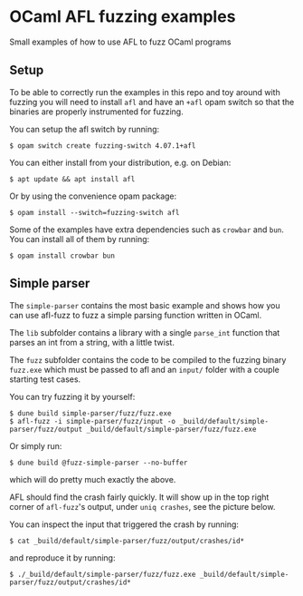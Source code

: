 # OCaml AFL fuzzing examples

Small examples of how to use AFL to fuzz OCaml programs

## Setup

To be able to correctly run the examples in this repo and toy around with fuzzing you will need to
install `afl` and have an `+afl` opam switch so that the binaries are properly instrumented for
fuzzing.

You can setup the afl switch by running:
```
$ opam switch create fuzzing-switch 4.07.1+afl
```

You can either install from your distribution, e.g. on Debian:
```
$ apt update && apt install afl
```

Or by using the convenience opam package:
```
$ opam install --switch=fuzzing-switch afl
```

Some of the examples have extra dependencies such as `crowbar` and `bun`. You can install all of them by
running:

```
$ opam install crowbar bun
```

## Simple parser

The `simple-parser` contains the most basic example and shows how you can use afl-fuzz to fuzz a
simple parsing function written in OCaml. 

The `lib` subfolder contains a library with a single `parse_int` function that parses an int from a
string, with a little twist.

The `fuzz` subfolder contains the code to be compiled to the fuzzing binary `fuzz.exe` which must be
passed to afl and an `input/` folder with a couple starting test cases.

You can try fuzzing it by yourself:
```
$ dune build simple-parser/fuzz/fuzz.exe
$ afl-fuzz -i simple-parser/fuzz/input -o _build/default/simple-parser/fuzz/output _build/default/simple-parser/fuzz/fuzz.exe
```

Or simply run:
```
$ dune build @fuzz-simple-parser --no-buffer
```

which will do pretty much exactly the above.

AFL should find the crash fairly quickly. It will show up in the top right corner of `afl-fuzz`'s
output, under `uniq crashes`, see the picture below.

You can inspect the input that triggered the crash by running:
```
$ cat _build/default/simple-parser/fuzz/output/crashes/id*
```

and reproduce it by running:
```
$ ./_build/default/simple-parser/fuzz/fuzz.exe _build/default/simple-parser/fuzz/output/crashes/id*
```
